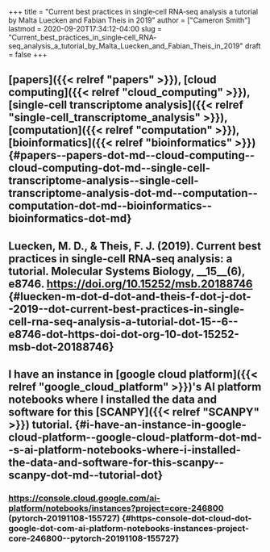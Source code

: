 +++
title = "Current best practices in single‐cell RNA‐seq analysis a tutorial by Malta Luecken and Fabian Theis in 2019"
author = ["Cameron Smith"]
lastmod = 2020-09-20T17:34:12-04:00
slug = "Current_best_practices_in_single‐cell_RNA‐seq_analysis_a_tutorial_by_Malta_Luecken_and_Fabian_Theis_in_2019"
draft = false
+++

## [papers]({{< relref "papers" >}}), [cloud computing]({{< relref "cloud_computing" >}}), [single-cell transcriptome analysis]({{< relref "single-cell_transcriptome_analysis" >}}), [computation]({{< relref "computation" >}}), [bioinformatics]({{< relref "bioinformatics" >}}) {#papers--papers-dot-md--cloud-computing--cloud-computing-dot-md--single-cell-transcriptome-analysis--single-cell-transcriptome-analysis-dot-md--computation--computation-dot-md--bioinformatics--bioinformatics-dot-md}


## Luecken, M. D., & Theis, F. J. (2019). Current best practices in single‐cell RNA‐seq analysis: a tutorial. <span class="underline"><span class="underline">Molecular Systems Biology</span></span>, \_\_15\_\_(6), e8746. <https://doi.org/10.15252/msb.20188746> {#luecken-m-dot-d-dot-and-theis-f-dot-j-dot--2019--dot-current-best-practices-in-single-cell-rna-seq-analysis-a-tutorial-dot-15--6--e8746-dot-https-doi-dot-org-10-dot-15252-msb-dot-20188746}


## I have an instance in [google cloud platform]({{< relref "google_cloud_platform" >}})'s AI platform notebooks where I installed the data and software for this [SCANPY]({{< relref "SCANPY" >}}) tutorial. {#i-have-an-instance-in-google-cloud-platform--google-cloud-platform-dot-md--s-ai-platform-notebooks-where-i-installed-the-data-and-software-for-this-scanpy--scanpy-dot-md--tutorial-dot}


### <https://console.cloud.google.com/ai-platform/notebooks/instances?project=core-246800> (pytorch-20191108-155727) {#https-console-dot-cloud-dot-google-dot-com-ai-platform-notebooks-instances-project-core-246800--pytorch-20191108-155727}
